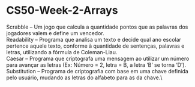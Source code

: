 # CS50-Week-2-Arrays
Scrabble – Um jogo que calcula a quantidade pontos que as palavras dos jogadores valem e define um vencedor.\
Readability – Programa que analisa um texto e decide qual ano escolar pertence aquele texto, conforme à quantidade de sentenças, palavras e letras, utilizando a fórmula de Coleman-Liau.\
Caesar – Programa que criptografa uma mensagem ao utilizar um número para avançar as letras (Ex: Número = 2, letra = B, a letra ‘B’ se torna ‘D’).\
Substitution – Programa de criptografia com base em uma chave definida pelo usuário, mudando as letras do alfabeto para as da chave.\

